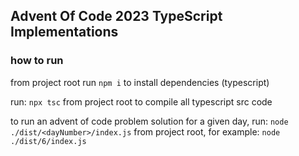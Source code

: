 
## Advent Of Code 2023 TypeScript Implementations
### how to run

from project root run
`npm i`
to install dependencies (typescript)

run:
`npx tsc` from project root to compile all typescript src code

to run an advent of code problem solution for a given day, run:
`node ./dist/<dayNumber>/index.js` from project root, for example: `node ./dist/6/index.js`

